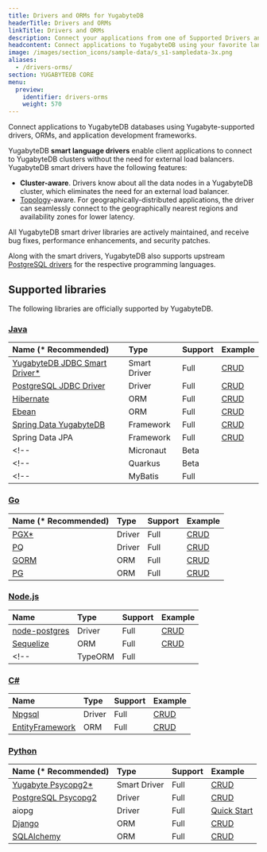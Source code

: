 ```yaml
---
title: Drivers and ORMs for YugabyteDB
headerTitle: Drivers and ORMs
linkTitle: Drivers and ORMs
description: Connect your applications from one of Supported Drivers and ORMs
headcontent: Connect applications to YugabyteDB using your favorite language.
image: /images/section_icons/sample-data/s_s1-sampledata-3x.png
aliases:
  - /drivers-orms/
section: YUGABYTEDB CORE
menu:
  preview:
    identifier: drivers-orms
    weight: 570
---
```


Connect applications to YugabyteDB databases using Yugabyte-supported drivers, ORMs, and application development frameworks.

YugabyteDB <b>smart language drivers</b> enable client applications to connect to YugabyteDB clusters without the need for external load balancers. YugabyteDB smart drivers have the following features:

- <b>Cluster-aware</b>. Drivers know about all the data nodes in a YugabyteDB cluster, which eliminates the need for an external load balancer.
- [Topology](/preview/deploy/multi-dc/)-aware. For geographically-distributed applications, the driver can seamlessly connect to the geographically nearest regions and availability zones for lower latency.

All YugabyteDB smart driver libraries are actively maintained, and receive bug fixes, performance enhancements, and security patches.

Along with the smart drivers, YugabyteDB also supports upstream [PostgreSQL drivers](https://www.postgresql.org/download/products/2-drivers-and-interfaces/) for the respective programming languages.

## Supported libraries

The following libraries are officially supported by YugabyteDB.

### [Java](java/)

| Name (* Recommended) | Type | Support | Example |
| :--------- | :--- |:------------- | :----------- |
| [YugabyteDB JDBC Smart Driver*](java/yugabyte-jdbc) | Smart Driver | Full | [CRUD](java/yugabyte-jdbc) |
| [PostgreSQL JDBC Driver](java/postgres-jdbc) | Driver | Full | [CRUD](java/postgres-jdbc)  |
| [Hibernate](java/hibernate) | ORM | Full | [CRUD](java/hibernate/#step-1-add-the-hibernate-orm-dependency) |
| [Ebean](java/ebean)| ORM | Full | [CRUD](java/ebean)|
| [Spring Data YugabyteDB](/preview/integrations/spring-framework/sdyb/) | Framework | Full | [CRUD](/preview/integrations/spring-framework/sdyb/#examples) |
| Spring Data JPA | Framework | Full | [CRUD](/preview/quick-start/build-apps/java/ysql-spring-data/)|
<!-- | Micronaut | Beta |  | -->
<!-- | Quarkus | Beta |  | -->
<!-- | MyBatis | Full |  | -->

### [Go](go/)

| Name (* Recommended) | Type | Support | Example |
| :--- | :--- | :------------ | :----------- |
| [PGX*](go/pgx/) | Driver | Full | [CRUD](go/pgx) |
| [PQ](go/pq) | Driver | Full | [CRUD](go/pq)|
| [GORM](go/gorm/) | ORM | Full | [CRUD](go/gorm)|
| [PG](go/pg) | ORM| Full | [CRUD](go/pg) |

### [Node.js](nodejs/)

| Name | Type | Support | Example |
| :--- | :--- | :------------ | :----------- |
| [node-postgres](nodejs/postgres-node-driver) | Driver | Full |  [CRUD](nodejs/postgres-node-driver) |
| [Sequelize](nodejs/sequelize) | ORM | Full |  [CRUD](nodejs/sequelize)|
<!-- | TypeORM | Full |   | -->

<!-- ### App Framework Support

| Framework | Support | Example |
| :--------- | :------------ | :----------- |
| Reactjs | Full |  |
| Nextjs | Full | | -->

### [C#](csharp/)

| Name | Type | Support | Example |
| :--- | :--- | :------------ | :----------- |
| [Npgsql](csharp/postgres-npgsql) | Driver | Full | [CRUD](csharp/postgres-npgsql) |
| [EntityFramework](csharp/entityframework) | ORM | Full | [CRUD](csharp/entityframework) |

### [Python](python/)

| Name (* Recommended) | Type | Support | Example |
| :--- | :--- | :------------ | :----------- |
| [Yugabyte Psycopg2*](python/yugabyte-psycopg2) | Smart Driver | Full | [CRUD](python/yugabyte-psycopg2)|
| [PostgreSQL Psycopg2](python/postgres-psycopg2/) | Driver | Full | [CRUD](python/postgres-psycopg2/) |
| aiopg | Driver | Full | [Quick Start](/preview/quick-start/build-apps/python/ysql-aiopg) |
| [Django](python/django) | ORM | Full | [CRUD](python/django) |
| [SQLAlchemy](python/sqlalchemy) | ORM | Full | [CRUD](python/sqlalchemy) |

<!--
## [Ruby](ruby/)

| Driver/ORM | Support | Example |
| :--------- | :------------ | :----------- |

## [C](c/)

| Driver/ORM | Support | Example |
| :--------- | :------------ | :----------- |

## [C++](cpp/)

| Driver/ORM | Support | Example |
| :--------- | :------------ | :----------- |

## [PHP](php/)

| Driver/ORM | Support | Example |
| :--------- | :------------ | :----------- |

## [RUST](rust/)

| Driver/ORM | Support | Example |
| :--------- | :------------ | :----------- |
-->

<!--
<div class="row">

  <div class="col-12 col-md-6 col-lg-12 col-xl-6">
  <a class="section-link icon-offset" href="java/">
    <div class="head">
      <div class="icon">
        <i class="icon-java"></i>
      </div>
      <div class="title">Java</div>
    </div>
    <div class="body">
      Java Client Drivers, ORMs and Frameworks.
    </div>
  </a>
</div>

 <div class="col-12 col-md-6 col-lg-12 col-xl-6">
  <a class="section-link icon-offset" href="nodejs/">
    <div class="head">
      <div class="icon">
        <i class="icon-nodejs"></i>
      </div>
      <div class="title">NodeJS</div>
    </div>
    <div class="body">
      NodeJS Client Drivers, ORMs and Frameworks.
    </div>
  </a>
</div>

<div class="col-12 col-md-6 col-lg-12 col-xl-6">
  <a class="section-link icon-offset" href="golang/">
    <div class="head">
      <div class="icon">
        <i class="icon-go"></i>
      </div>
      <div class="title">Go</div>
    </div>
    <div class="body">
      Golang Client Drivers, ORMs and Frameworks.
    </div>
  </a>
</div>

<div class="col-12 col-md-6 col-lg-12 col-xl-6">
  <a class="section-link icon-offset" href="python/">
    <div class="head">
      <div class="icon">
        <i class="icon-python"></i>
      </div>
      <div class="title">Python</div>
    </div>
    <div class="body">
      Python Client Drivers, ORMs and Frameworks.
    </div>
  </a>
</div>

<div class="col-12 col-md-6 col-lg-12 col-xl-6">
  <a class="section-link icon-offset" href="ruby/">
    <div class="head">
      <div class="icon">
        <i class="icon-ruby"></i>
      </div>
      <div class="title">Ruby</div>
    </div>
    <div class="body">
      Ruby Client Drivers, ORMs and Frameworks.
    </div>
  </a>
</div>

<div class="col-12 col-md-6 col-lg-12 col-xl-6">
  <a class="section-link icon-offset" href="csharp/">
    <div class="head">
      <div class="icon">
        <i class="icon-csharp"></i>
      </div>
      <div class="title">C#</div>
    </div>
    <div class="body">
      C# Client Drivers, ORMs and Frameworks.
    </div>
  </a>
</div>

 <div class="col-12 col-md-6 col-lg-12 col-xl-6">
  <a class="section-link icon-offset" href="php/ysql/">
    <div class="head">
      <div class="icon">
        <i class="icon-php"></i>
      </div>
      <div class="title">PHP</div>
    </div>
    <div class="body">
      Build applications using PHP.
    </div>
  </a>
</div>

<div class="col-12 col-md-6 col-lg-12 col-xl-6">
  <a class="section-link icon-offset" href="cpp/ysql/">
    <div class="head">
      <div class="icon">
        <i class="icon-cplusplus"></i>
      </div>
      <div class="title">C++</div>
    </div>
    <div class="body">
      Build applications using C++.
    </div>
  </a>
</div>

<div class="col-12 col-md-6 col-lg-12 col-xl-6">
  <a class="section-link icon-offset" href="c/ysql/">
    <div class="head">
      <div class="icon">
        <i class="icon-c"></i>
      </div>
      <div class="title">C</div>
    </div>
    <div class="body">
      Build applications using C.
    </div>
  </a>
</div>

<div class="col-12 col-md-6 col-lg-12 col-xl-6">
  <a class="section-link icon-offset" href="scala/ycql/">
    <div class="head">
      <div class="icon">
        <i class="icon-scala"></i>
      </div>
      <div class="title">Scala</div>
    </div>
    <div class="body">
      Build applications using Scala.
    </div>
  </a>
</div> -->

</div>
